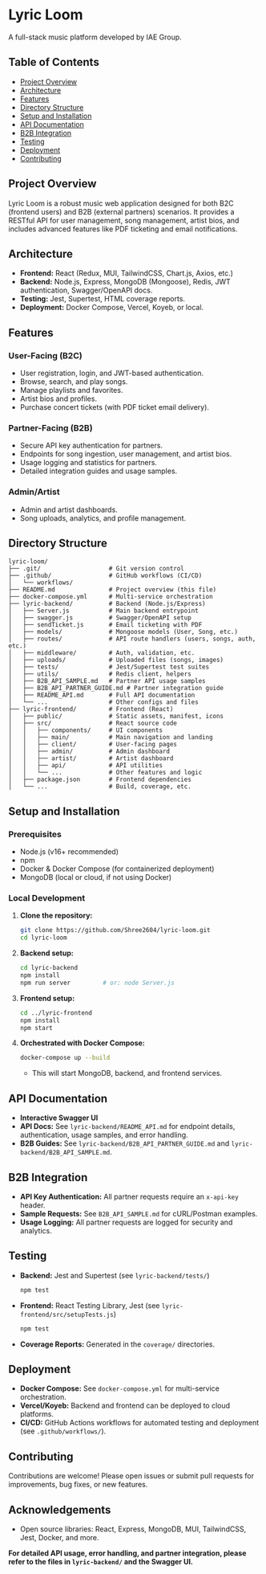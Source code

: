 # Lyric Loom

A full-stack music platform developed by IAE Group.



## Table of Contents
- [Project Overview](#project-overview)
- [Architecture](#architecture)
- [Features](#features)
- [Directory Structure](#directory-structure)
- [Setup and Installation](#setup-and-installation)
- [API Documentation](#api-documentation)
- [B2B Integration](#b2b-integration)
- [Testing](#testing)
- [Deployment](#deployment)
- [Contributing](#contributing)



## Project Overview
Lyric Loom is a robust music web application designed for both B2C (frontend users) and B2B (external partners) scenarios. It provides a RESTful API for user management, song management, artist bios, and includes advanced features like PDF ticketing and email notifications.



## Architecture
- **Frontend:** React (Redux, MUI, TailwindCSS, Chart.js, Axios, etc.)
- **Backend:** Node.js, Express, MongoDB (Mongoose), Redis, JWT authentication, Swagger/OpenAPI docs.
- **Testing:** Jest, Supertest, HTML coverage reports.
- **Deployment:** Docker Compose, Vercel, Koyeb, or local.



## Features
### User-Facing (B2C)
- User registration, login, and JWT-based authentication.
- Browse, search, and play songs.
- Manage playlists and favorites.
- Artist bios and profiles.
- Purchase concert tickets (with PDF ticket email delivery).

### Partner-Facing (B2B)
- Secure API key authentication for partners.
- Endpoints for song ingestion, user management, and artist bios.
- Usage logging and statistics for partners.
- Detailed integration guides and usage samples.

### Admin/Artist
- Admin and artist dashboards.
- Song uploads, analytics, and profile management.


## Directory Structure
```
lyric-loom/
├── .git/                   # Git version control
├── .github/                # GitHub workflows (CI/CD)
│   └── workflows/
├── README.md               # Project overview (this file)
├── docker-compose.yml      # Multi-service orchestration
├── lyric-backend/          # Backend (Node.js/Express)
│   ├── Server.js           # Main backend entrypoint
│   ├── swagger.js          # Swagger/OpenAPI setup
│   ├── sendTicket.js       # Email ticketing with PDF
│   ├── models/             # Mongoose models (User, Song, etc.)
│   ├── routes/             # API route handlers (users, songs, auth, etc.)
│   ├── middleware/         # Auth, validation, etc.
│   ├── uploads/            # Uploaded files (songs, images)
│   ├── tests/              # Jest/Supertest test suites
│   ├── utils/              # Redis client, helpers
│   ├── B2B_API_SAMPLE.md   # Partner API usage samples
│   ├── B2B_API_PARTNER_GUIDE.md # Partner integration guide
│   ├── README_API.md       # Full API documentation
│   └── ...                 # Other configs and files
├── lyric-frontend/         # Frontend (React)
│   ├── public/             # Static assets, manifest, icons
│   ├── src/                # React source code
│   │   ├── components/     # UI components
│   │   ├── main/           # Main navigation and landing
│   │   ├── client/         # User-facing pages
│   │   ├── admin/          # Admin dashboard
│   │   ├── artist/         # Artist dashboard
│   │   ├── api/            # API utilities
│   │   └── ...             # Other features and logic
│   ├── package.json        # Frontend dependencies
│   └── ...                 # Build, coverage, etc.
```



## Setup and Installation
### Prerequisites
- Node.js (v16+ recommended)
- npm
- Docker & Docker Compose (for containerized deployment)
- MongoDB (local or cloud, if not using Docker)

### Local Development
1. **Clone the repository:**
   ```sh
   git clone https://github.com/Shree2604/lyric-loom.git
   cd lyric-loom
   ```
2. **Backend setup:**
   ```sh
   cd lyric-backend
   npm install
   npm run server         # or: node Server.js
   ```
3. **Frontend setup:**
   ```sh
   cd ../lyric-frontend
   npm install
   npm start
   ```
4. **Orchestrated with Docker Compose:**
   ```sh
   docker-compose up --build
   ```
   - This will start MongoDB, backend, and frontend services.



## API Documentation
- **Interactive Swagger UI** 
- **API Docs:** See `lyric-backend/README_API.md` for endpoint details, authentication, usage samples, and error handling.
- **B2B Guides:** See `lyric-backend/B2B_API_PARTNER_GUIDE.md` and `lyric-backend/B2B_API_SAMPLE.md`.



## B2B Integration
- **API Key Authentication:** All partner requests require an `x-api-key` header.
- **Sample Requests:** See `B2B_API_SAMPLE.md` for cURL/Postman examples.
- **Usage Logging:** All partner requests are logged for security and analytics.



## Testing
- **Backend:** Jest and Supertest (see `lyric-backend/tests/`)
  ```sh
  npm test
  ```
- **Frontend:** React Testing Library, Jest (see `lyric-frontend/src/setupTests.js`)
  ```sh
  npm test
  ```
- **Coverage Reports:** Generated in the `coverage/` directories.



## Deployment
- **Docker Compose:** See `docker-compose.yml` for multi-service orchestration.
- **Vercel/Koyeb:** Backend and frontend can be deployed to cloud platforms.
- **CI/CD:** GitHub Actions workflows for automated testing and deployment (see `.github/workflows/`).



## Contributing
Contributions are welcome! Please open issues or submit pull requests for improvements, bug fixes, or new features.


## Acknowledgements
- Open source libraries: React, Express, MongoDB, MUI, TailwindCSS, Jest, Docker, and more.



**For detailed API usage, error handling, and partner integration, please refer to the files in `lyric-backend/` and the Swagger UI.**
